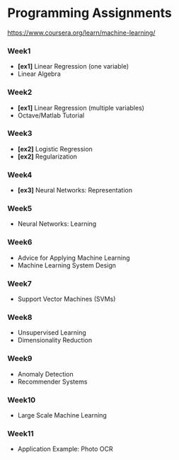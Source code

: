 # Programming Assignments  
https://www.coursera.org/learn/machine-learning/

### Week1
- **[ex1]** Linear Regression (one variable)
- Linear Algebra

### Week2
- **[ex1]** Linear Regression (multiple variables)
- Octave/Matlab Tutorial

### Week3
- **[ex2]** Logistic Regression
- **[ex2]** Regularization

### Week4
- **[ex3]** Neural Networks: Representation

### Week5
- Neural Networks: Learning

### Week6
- Advice for Applying Machine Learning
- Machine Learning System Design

### Week7
- Support Vector Machines (SVMs)

### Week8
- Unsupervised Learning
- Dimensionality Reduction

### Week9
- Anomaly Detection
- Recommender Systems

### Week10
- Large Scale Machine Learning

### Week11
- Application Example: Photo OCR
